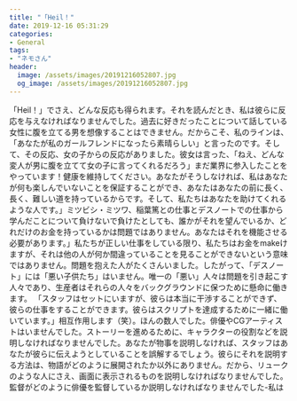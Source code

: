```yaml
---
title: "「Heil！"
date: 2019-12-16 05:31:29
categories:
- General
tags:
- "ネモさん"
header:
  image: /assets/images/20191216052807.jpg
  og_image: /assets/images/20191216052807.jpg
---
```


「Heil！」でさえ、どんな反応も得られます。それを読んだとき、私は彼らに反応を与えなければなりませんでした。過去に好きだったことについて話している女性に腹を立てる男を想像することはできません。だからこそ、私のラインは、「あなたが私のガールフレンドになったら素晴らしい」と言ったのです。そして、その反応、女の子からの反応がありました。彼女は言った、「ねえ、どんな変人が男に腹を立てて女の子に言ってくれるだろう」まだ業界に参入したことをやっています！健康を維持してください。あなたがそうしなければ、私はあなたが何も楽しんでいないことを保証することができ、あなたはあなたの前に長く、長く、難しい道を持っているからです。そして、私たちはあなたを助けてくれるような人です。」ミツビシ・ミツワ、稲葉篤との仕事とデスノートでの仕事から学んだことについて負けないで負けたとしても、誰かがそれを望んでいるか、どれだけのお金を持っているかは問題ではありません。あなたはそれを機能させる必要があります。」私たちが正しい仕事をしている限り、私たちはお金をmakeけますが、それは他の人が何か間違っていることを見ることができないという意味ではありません。問題を抱えた人がたくさんいました。したがって、「デスノート」には「悪い子供たち」はいません。唯一の「悪い」人々は問題を引き起こす人々であり、生産者はそれらの人々をバックグラウンドに保つために懸命に働きます。 「スタッフはセットにいますが、彼らは本当に干渉することができず、彼らの仕事をすることができます。彼らはスクリプトを達成するために一緒に働いています。」相互作用します（笑）。ほんの数人でした。俳優やCGアーティストはいませんでした。ストーリーを進めるために、キャラクターの役割などを説明しなければなりませんでした。あなたが物事を説明しなければ、スタッフはあなたが彼らに伝えようとしていることを誤解するでしょう。彼らにそれを説明する方法は、物語がどのように展開されたか以外にありません。だから、リュークのような人にさえ、画面に表示されるものを説明しなければなりませんでした。監督がどのように俳優を監督しているか説明しなければなりませんでした-私は
